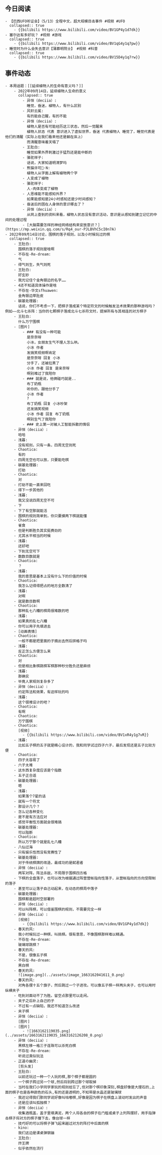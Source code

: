 ## 今日阅读
	- 【巴西UFO听证会】（5/13）全程中文，超大规模目击事件 #视频 #UFO
	  collapsed:: true
		- {{bilibili https://www.bilibili.com/video/BV1GP4y1d7dk}}
	- 塞尔达有多好玩？ #视频 #游戏
	  collapsed:: true
		- {{bilibili https://www.bilibili.com/video/BV1qG4y1q7pw}}
	- 睡觉时为什么会失去意识【蒲慕明院士】 #视频 #科普
	  collapsed:: true
		- {{bilibili https://www.bilibili.com/video/BV15D4y1q7rw}}
## 事件动态
	- 本周话题：[[延续植物人的生命有意义吗？]]
		- 2022年09月14日，延续植物人生命的意义
		  collapsed:: true
			- 异恒（deciia）:
			  睡觉，昏迷，植物人，有什么区别
			- 风轩云冕:
			  有的能自己醒，有的不能
			- 异恒（deciia）:
			  植物人是否有可能经历这三状态，然后一觉醒来
			  植物人状态 代表 意识进入了虚拟世界，昏迷 代表植物人 睡觉了，睡觉代表是他们的清醒（实际上在我们看来他还是躺在床上）
			  而清醒意味着天塌了
			- 王肚白:
			  睡觉如果外界刺激过于猛烈还是能中断的
			- 骆驼祥子:
			  话说，大家知道明清梦吗
			- 熊猫许可🐼·N:
			  植物人从字面上解有植物两个字
			- 人变成了植物
			- 骆驼祥子:
			  人-肉体变成了植物
			- 人思维能不能感知外界？
			  如果能感知是24小时感知还是少时间感知？
			- 昏迷后的困在人身体的意识哪去了？
			- 异恒（deciia）:
			  从网上查到的资料来看，植物人状态没有意识活动，意识是从感知到建立记忆的中间的处理过程
			- [大脑需要怎样的神经网络结构来安放意识？](https://mp.weixin.qq.com/s/Rq4_our-PJLBVhC5cI0n7A)
	- 2022年09月14日讨论，围棋的落子规则，以及小时候玩过的棋
	  collapsed:: true
		- 王肚白:
		  围棋的落子规则是啥啊
		- 不存在-Re-dream:
		  气
		- 得气则生，失气则死
		- 王肚白:
		  好玄妙
		- 我光记住个金角银边的名字……
		- 4还不知道具体操作是啥
		- 不存在-华文sfhuawen:
		  金角银边草肚皮
		- 碳基处理器:
		  话说，你们不考虑一下，把棋子落成某个特定符文的时候触发法术效果的那种游戏吗？例如——北斗七杀阵：当你的七颗棋子落成北斗七杀符文时，提掉所有与其相连的对方棋子
		- 王肚白:
		  什么万宁围棋
		- [图片]
			- ### 有没有一种可能
			  是奈奈呀
			  小冰，女朋友生气不理人怎么哄。
			  小冰 作者
			  发搞笑视频啊肯定
			  是奈奈呀 回复 小冰
			  分手了，还被拉黑了
			  小冰 作者 回复 是亲奈呀 
			  啊别难过了我陪你
			- ### 就是说，他俩碰巧就是..
			  布丁奶瓶
			  听你的，跟他分手了
			  小冰 作者 
			  ?
			  布丁奶瓶 回复 小冰吵架
			  还发搞笑视频 
			  小冰 作者 回复 布丁奶瓶 
			  啊别生气了我陪你
			- ### 史上第一对被人工智能拆散的情侣
		- 异恒（deciia）:
		  哈哈
		- 浅暮:
		  没有规则，只有一条，四周无空则死
		- Chaotica:
		  有的
		- 四周无空也可以放，只要能吃棋
		- 碳基处理器:
		  打劫
		- Chaotica:
		  对
		- 打劫不能一直来回吃
		- 得下一步其他的
		- 浅暮:
		  我又没说四周无空不可
		- 下
		- 下了有空那就能活
		- 围棋的规则简单到，你只要摸两下棋就能懂
		- Chaotica:
		  雀食
		- 但是判断胜负其实挺费劲的
		- 尤其水平相当的时候
		- 浅暮:
		  还好吧
		- 下到无空可下
		- 数数目数就是
		- Chaotica:
		  ？
		- 浅暮:
		  我的意思是基本上没有什么下的价值的时候
		- Chaotica:
		  我怎么记得得把占的地方全数清了
		- 浅暮:
		  对啊
		- 就是数目数啊
		- Chaotica:
		  那种乱七八糟的棋局很难数的吧
		- 浅暮:
		  如果真的乱七八糟
		- 你可以用子先填进去
		- [动画表情]
		- Chaotica:
		  一般不都是把里面的子摘出去然后拼格子吗
		- 浅暮:
		  反正怎么方便怎么来
		- Chaotica:
		  对
		- 但是相比象棋跳棋军棋那种秒分胜负还是麻烦
		- 浅暮:
		  那确实
		- 毕竟人家规则复杂多了
		- 异恒（deciia）:
		  约定阵法和效果，有这样玩的吗
		- 浅暮:
		  这个很难设计的吧？
		- Chaotica:
		  有啊
		- Chaotica:
		  万宁围棋
		- Chaotica:
		  [视频]
			- {{bilibili https://www.bilibili.com/video/BV1xR4y1g7vR}}
		- 浅暮:
		  比如五子棋的五子就是精心设计的，我和同学试过四子六子，最后发现还是五子比较方便
		- Chaotica:
		  四子太容易了
		- 六子太难
		- 这东西复杂度应该是个指数
		- 五子正合适
		- 碳基处理器:
		  嗯
		- 浅暮:
		  如果落个7星的话
		- 就有一个符文
		- 那设计几个？
		- 怎么记各种变化
		- 是不是有方法应对
		- 感觉平衡性方面就会很难搞
		- 碳基处理器:
		  可以阻断
		- Chaotica:
		  所以万宁那个就是乱七八糟
		- 八仙过海
		- 只有娱乐性而没有竞赛性了
		- 碳基处理器:
		  对于传统棋牌的改造，最成功的是弑君者
		- 异恒（deciia）:
		  两军对阵，阵法杀敌，不局限于围棋四方格
		- 下棋的全盘落子，也可以改为根据通过阵营营帐指向性落子，从营帐指向的方向受限制的落子
		- 甚至可以让落子自己动起来，在动态的棋局中落子
		- 碳基处理器:
		  围棋都是超时空部署的
		- 异恒（deciia）:
		  可以叫阵棋，可以借鉴围棋的规则，不需要完全一样
		- 异恒（deciia）:
		  [视频]
			- {{bilibili https://www.bilibili.com/video/BV1GP4y1d7dk}}
		- 春天的风:
		  我小时候玩过一种棋，叫挑棋。很有意思，不像围棋那样难以精通。
		- 不存在-Re-dream:
		  玻璃球跳棋？
		- 春天的风:
		  不是，很像五子棋
		- 不存在-Re-dream:
		  黑白棋
		- 春天的风:
		  ![image.png](../assets/image_1663162041611_0.png)
		- 春天的风:
		  对角各摆十五个旗子，然后跳过一个子进攻。可以像五子棋一样两头夹子，也可以用时纵横夹子
		- 吃到对面动不了为胜。留空点那里可以走闲。
		- 夹子之后补上自己的子
		- 不过有一点缺陷，我还不知道怎么改进
		- 夹子棋
		- 异恒（deciia）:
		  [图片]
		- [图片]
			- ![1663162119035.png](../assets/1663162119035_1663162126208_0.png)
		- 异恒（deciia）:
		  黑棋左移一格三子连珠可以杀死白棋
		- 不存在-Re-dream:
		  听说过类似玩法
		- 正道の幽灵:
		  [剪头发]
		- 王肚白:
		  以前还玩过一种一个人玩的棋,那个棋子都是圆的
		- 一个棋子跨过另一个球,然后将别跨过那个球取掉
		- 当时在我们小学同学家玩的规则给忘了,但对那个棋印象深刻,棋盘好像是大理石的,上面的棋子也是各种颜色的石头,有的还是透明的,不知带是水晶还是玻璃球
		- 我还记得我们那同学说好像叫咕嘟棋,好像是因为棋子在棋盘上滚动时发出的声音
		- 还是应该叫孤独棋？
		- 异恒（deciia）:
		  收集酒瓶盖，盖子里填满泥，两个人将各自的棋子在门槛或桌子上列阵摆好，用手指弹击棋子将对方的棋子撞下去，像台球一样
		- 技巧好的可以将棋子弹飞起来越过对方的阵打中后面的棋
		- kino:
		  我们这边是课桌弹钢镚
		- 王肚白:
		  炸王牌
		- 似乎依然在流行